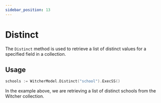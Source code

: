 ```yaml
---
sidebar_position: 13
---
```


# Distinct

The `Distinct` method is used to retrieve a list of distinct values for a specified field in a collection.

## Usage

```go
schools := WitcherModel.Distinct("school").ExecSS()
```

In the example above, we are retrieving a list of distinct schools from the Witcher collection.
